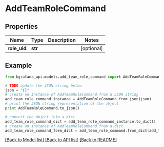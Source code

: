 # AddTeamRoleCommand


## Properties
Name | Type | Description | Notes
------------ | ------------- | ------------- | -------------
**role_uid** | **str** |  | [optional] 

## Example

```python
from bgrafana_api.models.add_team_role_command import AddTeamRoleCommand

# TODO update the JSON string below
json = "{}"
# create an instance of AddTeamRoleCommand from a JSON string
add_team_role_command_instance = AddTeamRoleCommand.from_json(json)
# print the JSON string representation of the object
print AddTeamRoleCommand.to_json()

# convert the object into a dict
add_team_role_command_dict = add_team_role_command_instance.to_dict()
# create an instance of AddTeamRoleCommand from a dict
add_team_role_command_form_dict = add_team_role_command.from_dict(add_team_role_command_dict)
```
[[Back to Model list]](../README.md#documentation-for-models) [[Back to API list]](../README.md#documentation-for-api-endpoints) [[Back to README]](../README.md)



